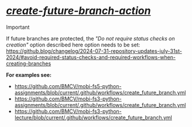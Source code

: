 # *[create-future-branch-action](create-future-branch-action)*

> [!IMPORTANT]
> If future branches are protected, the *"Do not require status checks on creation"* option described here option needs to be set:
> https://github.blog/changelog/2024-07-31-repository-updates-july-31st-2024/#avoid-required-status-checks-and-required-workflows-when-creating-branches

**For examples see:**
- <https://github.com/BMCV/mobi-fs5-python-assignments/blob/current/.github/workflows/create_future_branch.yml>
- <https://github.com/BMCV/mobi-fs3-python-assignments/blob/current/.github/workflows/create_future_branch.yml>
- <https://github.com/BMCV/mobi-fs3-python-lecture/blob/current/.github/workflows/create_future_branch.yml>
